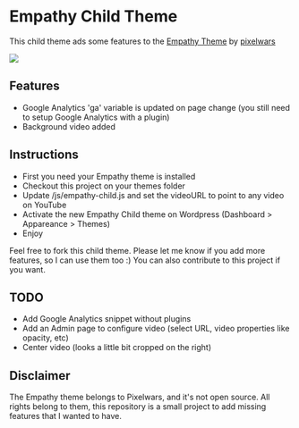 # Empathy Child Theme

This child theme ads some features to the [Empathy Theme](https://themeforest.net/item/empathy-a-vcard-theme/12248701?ref=luissg) by [pixelwars](https://themeforest.net/user/pixelwars)

![](https://image-tf.s3.envato.com/files/175132113/empathy-screenshots/00.__large_preview.png)

## Features

* Google Analytics 'ga' variable is updated on page change (you still need to setup Google Analytics with a plugin)
* Background video added

## Instructions

* First you need your Empathy theme is installed
* Checkout this project on your themes folder
* Update /js/empathy-child.js and set the videoURL to point to any video on YouTube
* Activate the new Empathy Child theme on Wordpress (Dashboard > Appareance > Themes)
* Enjoy

Feel free to fork this child theme. Please let me know if you add more features, so I can use them too :) You can also contribute to this project if you want.

## TODO

* Add Google Analytics snippet without plugins
* Add an Admin page to configure video (select URL, video properties like opacity, etc)
* Center video (looks a little bit cropped on the right)

## Disclaimer

The Empathy theme belongs to Pixelwars, and it's not open source. All rights belong to them, this repository is a small project to add missing features that I wanted to have.
